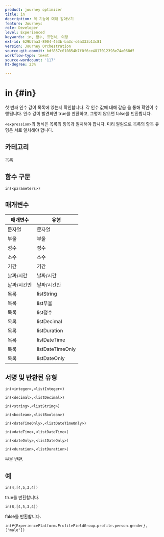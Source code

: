 ```yaml
---
product: journey optimizer
title: in
description: 의 기능에 대해 알아보기
feature: Journeys
role: Developer
level: Experienced
keywords: in, 함수, 표현식, 여정
exl-id: 629b7aa3-8904-453b-ba3c-c6a333b13c81
version: Journey Orchestration
source-git-commit: bdf857c010854b7f0f6ce4817012398e74a068d5
workflow-type: tm+mt
source-wordcount: '117'
ht-degree: 23%

---
```


# in {#in}

첫 번째 인수 값이 목록에 있는지 확인합니다. 각 인수 값에 대해 같음 을 통해 확인이 수행됩니다. 인수 값이 발견되면 true를 반환하고, 그렇지 않으면 false를 반환합니다.

`<expression>`의 형식은 목록의 항목과 일치해야 합니다. 미리 알림으로 목록의 항목 유형은 서로 일치해야 합니다.

## 카테고리

목록

## 함수 구문

`in(<parameters>)`

## 매개변수

| 매개변수 | 유형 |
|-----------|------------------|
| 문자열 | 문자열 |
| 부울 | 부울 |
| 정수 | 정수 |
| 소수 | 소수 |
| 기간 | 기간 |
| 날짜/시간 | 날짜/시간 |
| 날짜/시간만 | 날짜/시간만 |
| 목록 | listString |
| 목록 | list부울 |
| 목록 | list정수 |
| 목록 | listDecimal |
| 목록 | listDuration |
| 목록 | listDateTime |
| 목록 | listDateTimeOnly |
| 목록 | listDateOnly |

## 서명 및 반환된 유형

`in(<integer>,<listInteger>)`

`in(<decimal>,<listDecimal>)`

`in(<string>,<listString>)`

`in(<boolean>,<listBoolean>)`

`in(<dateTimeOnly>,<listDateTimeOnly>)`

`in(<dateTime>,<listDateTime>)`

`in(<dateOnly>,<listDateOnly>)`

`in(<duration>,<listDuration>)`

부울 반환.

## 예

`in(4,[4,5,3,4])`

true를 반환합니다.

`in(8,[4,5,3,4])`

false를 반환합니다.

`in(#{ExperiencePlatform.ProfileFieldGroup.profile.person.gender}, ["male"])`
